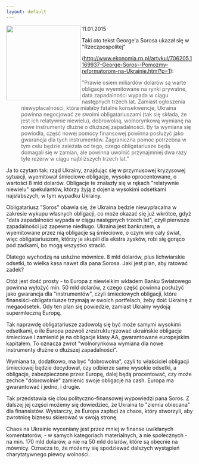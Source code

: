 ```yaml
---
layout: default
---
```

<img src="{{site.baseurl}}\articles\pictures\465.soros.jpg" align="left" HSPACE=”50” VSPACE=”50” width="200"><!--219-->
<p>11.01.2015</p>
<p>Taki oto tekst George'a Sorosa ukazał się w "Rzeczpospolitej"</p>
<p>(<a href="http://www.ekonomia.rp.pl/artykul/706205,1169937-George-Soros--Pomozmy-reformatorom-na-Ukrainie.html?p=1">http://www.ekonomia.rp.pl/artykul/706205,1169937-George-Soros--Pomozmy-reformatorom-na-Ukrainie.html?p=1</a>):</p>
<blockquote style="margin: 0 0 0 40px; border: none; padding: 0px;"><p>"Prawie osiem miliardów dolarów są warte obligacje wyemitowane na rynki prywatne, data zapadalności wypada w ciągu następnych trzech lat. Zamiast ogłoszenia niewypłacalności, która miałaby fatalne konsekwencje, Ukraina powinna negocjować ze swoimi obligatariuszami (tak się składa, że jest ich relatywnie niewielu), dobrowolną, wolnorynkową wymianę na nowe instrumenty dłużne o dłuższej zapadalności. By ta wymiana się powiodła, część nowej pomocy finansowej powinna posłużyć jako gwarancja dla tych instrumentów. Zagraniczna pomoc potrzebna w tym celu będzie zależała od tego, czego obligatariusze będą domagali się w zamian, ale powinna uwolnić przynajmniej dwa razy tyle rezerw w ciągu najbliższych trzech lat."</p></blockquote>
<p>Ja to czytam tak: rząd Ukrainy, znajdując się w przymusowej kryzysowej sytuacji, wyemitował śmieciowe obligacje, wysoko oprocentowane, o wartości 8 mld dolarów. Obligacje te znalazły się w rękach "relatywnie niewielu" spekulantów, którzy żyją z dojenia wysokimi odsetkami najsłabszych, w tym wypadku Ukrainy.</p>
<p>Obligatariusz "Soros" obawia się, że Ukraina będzie niewypłacalna w zakresie wykupu własnych obligacji, co może okazać się już wkrótce, gdyż "data zapadalności wypada w ciągu następnych trzech lat", czyli pierwsze zapadalności już zapewne niedługo. Ukraina jest bankrutem, a wyemitowane przez nią obligacje są śmieciowe, o czym wie cały świat, więc obligatariuszom, którzy je skupili dla ekstra zysków, robi się gorąco pod zadkami, bo mogą wszystko stracić.</p>
<p>Dlatego wychodzą na usłużne mównice. 8 mld dolarów, plus lichwiarskie odsetki, to wielka kasa nawet dla pana Sorosa. Jaki jest plan, aby ratować zadek?</p>
<p>Otóż jest dość prosty - to Europa z niewielkim wkładem Banku Światowego powinna wyłożyć min. 50 mld dolarów, z czego część powinna posłużyć jako gwarancja dla "instrumentów", czyli śmieciowych obligacji, które finansiści-obligatariusze trzymają w swoich portfelach, żeby doić Ukrainę z megaodsetek. Gdy ten plan się powiedzie, zamiast Ukrainy wydoją supermleczną Europę.</p>
<p>Tak naprawdę obligatariusze zadowolą się być może samymi wysokimi odsetkami, o ile Europa pozwoli zrestrukturyzować ukraińskie obligacje śmieciowe i zamienić je na obligacje klasy AA, gwarantowane europejskim kapitałem. To oznacza zwrot "wolnorynkowa wymiana dla nowe instrumenty dłużne o dłuższej zapadalności".</p>
<p>Wymiana ta, dodatkowo, ma być "dobrowolna", czyli to właściciel obligacji śmieciowej będzie decydował, czy odbierze same wysokie odsetki, a obligacje, zabezpieczone przez Europę, dalej będą procentować, czy może zechce "dobrowolnie" zamienić swoje obligacje na cash. Europa ma gwarantować i jedno, i drugie.</p>
<p>Tak przedstawia się clou polityczno-finansowej wypowiedzi pana Soros. Z dalszej jej części możemy się dowiedzieć, że Ukraina to "ziemia obiecana" dla finansistów. Wystarczy, że Europa zapłaci za chaos, który stworzyli, aby zwrotnicę biznesu skierować w swoją stronę.</p>
<p>Chaos na Ukrainie wyceniany jest przez mniej w finanse uwikłanych komentatorów, - w samych kategoriach materialnych, a nie społecznych - na min. 170 mld dolarów, a nie na 50 mld dolarów, które są obecnie na mównicy. Oznacza to, że możemy się spodziewać dalszych wystąpień charytatywnego piewcy wolności.</p>
